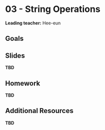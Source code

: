 # 03 - String Operations

**Leading teacher:** Hee-eun

## Goals

## Slides

**TBD**

## Homework

**TBD**

## Additional Resources

**TBD**